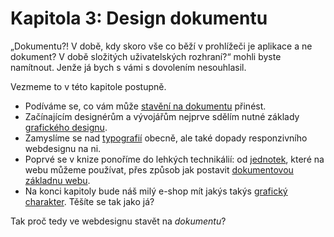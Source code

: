 # Kapitola 3: Design dokumentu

„Dokumentu?! V době, kdy skoro vše co běží v prohlížeči je aplikace a ne dokument? V době složitých uživatelských rozhraní?“ mohli byste namítnout. Jenže já bych s vámi s dovolením nesouhlasil. 
 
Vezmeme to v této kapitole postupně. 

- Podíváme se, co vám může [stavění na dokumentu](dokument-zaklad.md) přinést.
- Začínajícím designérům a vývojářům nejprve sdělím nutné základy [grafického designu](graficky-design.md).
- Zamyslíme se nad [typografií](typografie.md) obecně, ale také dopady responzivního webdesignu na ni. 
- Poprvé se v knize ponoříme do lehkých technikálií: od [jednotek](jednotky.md), které na webu můžeme používat, přes způsob jak postavit [dokumentovou základnu webu](dokument-nastroje.md). 
- Na konci kapitoly bude náš milý e-shop mít jakýs takýs [grafický charakter](priklad-dokument.md). Těšíte se tak jako já?

Tak proč tedy ve webdesignu stavět na *dokumentu*?


